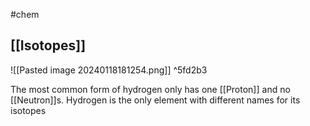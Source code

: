 #chem 


## [[Isotopes]]

![[Pasted image 20240118181254.png]] ^5fd2b3

The most common form of hydrogen only has one [[Proton]] and no [[Neutron]]s. 
Hydrogen is the only element with different names for its isotopes
